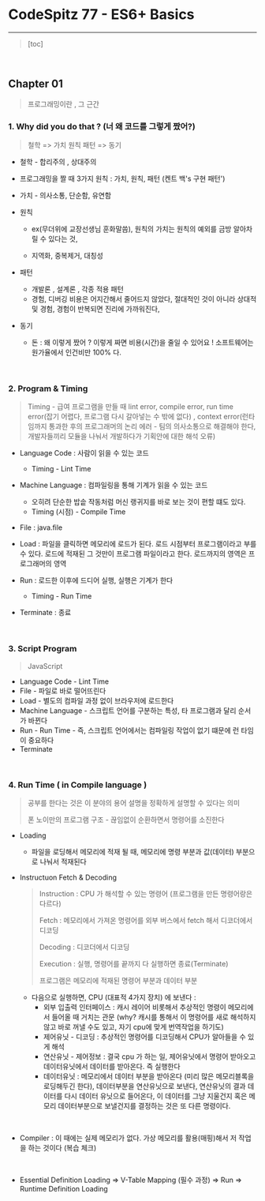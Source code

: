 # CodeSpitz 77 - ES6+ Basics

-----

> [toc]

<br/>

## Chapter 01

> 프로그래밍이란 , 그 근간

### 1. Why did you do that ? (너 왜 코드를 그렇게 짰어?)

> 철학 => 가치 원칙 패턴 => 동기

- 철학 - 합리주의 , 상대주의

- 프로그래밍을 짤 때 3가지 원칙 : 가치, 원칙, 패턴 (켄트 백's 구현 패턴')

- 가치 - 의사소통, 단순함, 유연함 

- 원칙 

  -  ex(무더위에 교장선생님 훈화말씀), 원칙의 가치는 원칙의 예외를 금방 알아차릴 수 있다는 것, 

  - 지역화, 중복제거, 대칭성

- 패턴

  - 개발론 , 설계론 , 각종 적용 패턴
  - 경험, 디버깅 비용은 어지간해서 줄어드지 않았다, 절대적인 것이 아니라 상대적 및 경험, 경험이 반복되면 진리에 가까워진다,

- 동기

  - 돈 : 왜 이렇게 짰어 ? 이렇게 짜면 비용(시간)을 줄일 수 있어요 ! 소프트웨어는 원가율에서 인건비만 100% 다. 

<br/>

### 2. Program & Timing

> Timing - 급여 프로그램을 만들 때 lint error, compile error, run time error(잡기 어렵다, 프로그램 다시 갈아넣는 수 밖에 없다) , context error(런타임까지 통과한 후의 프로그래머의 논리 에러 - 팀의 의사소통으로 해결해야 한다, 개발자들끼리 모듈을 나눠서 개발하다가 기획안에 대한 해석 오류)

- Language Code : 사람이 읽을 수 있는 코드
  - Timing - Lint Time

- Machine Language : 컴파일링을 통해 기계가 읽을 수 있는 코드
  - 오히려 단순한 밥솥 작동처럼 머신 랭귀지를 바로 보는 것이 편할 떄도 있다.
  - Timing (시점) - Compile Time
- File :  java.file
- Load : 파일을 클릭하면 메모리에 로드가 된다. 로드 시점부터 프로그램이라고 부를 수 있다. 로드에 적재된 그 것만이 프로그램 파일이라고 한다. 로드까지의 영역은 프로그래머의 영역

- Run : 로드한 이후에 드디어 실행, 실행은 기계가 한다
  - Timing - Run Time

- Terminate : 종료

<br/>

### 3. Script Program

> JavaScript

- Language Code - Lint Time
- File - 파일로 바로 떨어뜨린다
- Load - 별도의 컴파일 과정 없이 브라우저에 로드한다
- Machine Language - 스크립트 언어를 구분하는 특성, 타 프로그램과 달리 순서가 바뀐다
- Run - Run Time - 즉, 스크립트 언어에서는 컴파일링 작업이 없기 떄문에 런 타임이 중요하다
- Terminate

<br/>

### 4. Run Time ( in Compile language )

> 공부를 한다는 것은 이 분야의 용어 설명을 정확하게 설명할 수 있다는 의미
>
> 폰 노이만의 프로그램 구조 - 끊임없이 순환하면서 명령어를 소진한다

- Loading

  - 파일을 로딩해서 메모리에 적재 될 때, 메모리에 명령 부분과 값(데이터) 부분으로 나눠서 적재된다

- Instructuon Fetch & Decoding

  > Instruction : CPU 가 해석할 수 있는 명령어 (프로그램을 만든 명령어랑은 다르다)
  >
  > Fetch : 메모리에서 가져온 명령어를 외부 버스에서 fetch 해서 디코더에서 디코딩
  >
  > Decoding : 디코더에서 디코딩
  >
  > Execution : 실행, 명령어를 끝까지 다 실행하면 종료(Terminate)
  >
  > 프로그램은 메모리에 적재된 명령어 부분과 데이터 부분

  - 다음으로 실행하면, CPU (대표적 4가지 장치) 에 보낸다 :
    - 외부 입출력 인터페이스 : 캐시 레이어 비롯해서 추상적인 명령이 메모리에서 들어올 때 거치는 관문 (why? 캐시를 통해서 이 명령어를 새로 해석하지 않고 바로 꺼낼 수도 있고, 자기 cpu에 맞게 번역작업을 하기도) 
    - 제어유닛 - 디코딩 : 추상적인 명령어를 디코딩해서  CPU가 알아들을 수 있게 해석
    - 연산유닛 - 제어정보 : 결국 cpu 가 하는 일, 제어유닛에서 명령어 받아오고 데이터유닛에서 데이터를 받아온다. 즉 실행한다
    - 데이터유닛 : 메모리에서 데이터 부분을 받아온다 (미리 많은 메모리블록을 로딩해두긴 한다), 데이터부분을 연산유닛으로 보낸다, 연산유닛의 결과 데이터를 다시 데이터 유닛으로 들어온다, 이 데이터를 그냥 지울건지 혹은 메모리 데이터부분으로 보낼건지를 결정하는 것은 또 다른 명령이다.

<br/>

- Compiler : 이 때에는 실제 메모리가 없다. 가상 메모리를 활용(매핑)해서 저 작업을 하는 것이다 (복습 체크)

<br/>

- Essential Definition Loading => V-Table Mapping (필수 과정) => Run => Runtime Definition Loading

